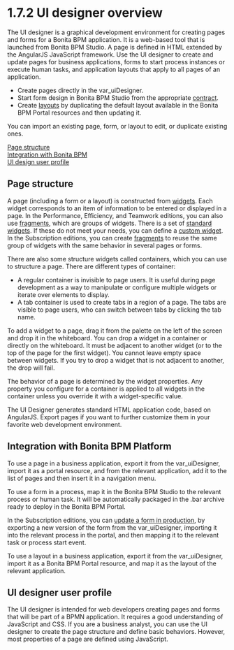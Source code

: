 # 1.7.2 UI designer overview

The UI designer is a graphical development environment for creating pages and forms for a Bonita BPM application. It is a web-based tool that is launched from Bonita BPM Studio. 
A page is defined in HTML extended by the AngularJS JavaScript framework. 
Use the UI designer to create and update pages for business applications, forms to start process instances or execute human tasks, and application layouts that apply to all pages of an application.

* Create pages directly in the var\_uiDesigner.
* Start form design in Bonita BPM Studio from the appropriate [contract](/contracts-and-contexts.html).
* Create [layouts](/layouts.html) by duplicating the default layout available in the Bonita BPM Portal resources and then updating it.

You can import an existing page, form, or layout to edit, or duplicate existing ones.

[Page structure](#structure)  
[Integration with Bonita BPM](#integration)  
[UI design user profile](#profile)

## Page structure

A page (including a form or a layout) is constructed from [widgets](/widgets.html). 
Each widget corresponds to an item of information to be entered or displayed in a page. 
In the Performance, Efficiency, and Teamwork editions, you can also use [fragments](/fragments.html), which are groups of widgets. 
There is a set of [standard widgets](/widgets.html). If these do not meet your needs, you can define a [custom widget](/custom-widgets.html). 
In the Subscription editions, you can create [fragments](/fragments.html) to reuse the same group of widgets with the same behavior in several pages or forms.

There are also some structure widgets called containers, which you can use to structure a page. There are different types of container:

* A regular container is invisible to page users. It is useful during page development as a way to manipulate or configure multiple widgets or iterate over elements to display.
* A tab container is used to create tabs in a region of a page. The tabs are visible to page users, who can switch between tabs by clicking the tab name.

To add a widget to a page, drag it from the palette on the left of the screen and drop it in the whiteboard. You can drop a widget in a container or directly on the whiteboard. It must be adjacent to another widget (or to the top of the page for the first widget). You cannot leave empty space between widgets. If you try to drop a widget that is not adjacent to another, the drop will fail.

The behavior of a page is determined by the widget properties. Any property you configure for a container is applied to all widgets in the container unless you override it with a widget-specific value.

The UI Designer generates standard HTML application code, based on AngularJS. Export pages if you want to further customize them in your favorite web development environment. 

## Integration with Bonita BPM Platform

To use a page in a business application, export it from the var\_uiDesigner, import it as a portal resource, and from the relevant application, add it to the list of pages and then insert it in a navigation menu.

To use a form in a process, map it in the Bonita BPM Studio to the relevant process or human task. It will be automatically packaged in the .bar archive ready to deploy in the Bonita BPM Portal.

In the Subscription editions, you can [update a form in production](/live-update.html#forms), by exporting a new version of the form from the var\_uiDesigner, importing it into the relevant process in the portal,
and then mapping it to the relevant task or process start event. 

To use a layout in a business application, export it from the var\_uiDesigner, import it as a Bonita BPM Portal resource, and map it as the layout of the relevant application.

## UI designer user profile

The UI designer is intended for web developers creating pages and forms that will be part of a BPMN application. It requires a good understanding of JavaScript and CSS. If you are a business analyst, you can use the UI designer to create the page structure and define basic behaviors. However, most properties of a page are defined using JavaScript.